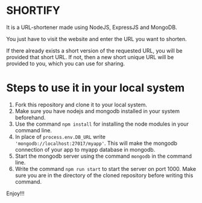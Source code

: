 # SHORTIFY

It is a URL-shortener made using NodeJS, ExpressJS and MongoDB.

You just have to visit the website and enter the URL you want to shorten.

If there already exists a short version of the requested URL, you will be provided that short URL.
If not, then a new short unique URL will be provided to you, which you can use for sharing.

# Steps to use it in your local system
1. Fork this repository and clone it to your local system.
2. Make sure you have nodejs and mongodb installed in your system beforehand.
3. Use the command `npm install` for installing the node modules in your command line.
4. In place of `process.env.DB_URL` write `'mongodb://localhost:27017/myapp'`. This will make the mongodb connection of your app to myapp database in mongodb.
5. Start the mongodb server using the command `mongodb` in the command line.
6. Write the command `npm run start` to start the server on port 1000. Make sure you are in the directory of the cloned repository before writing this command.

Enjoy!!!

